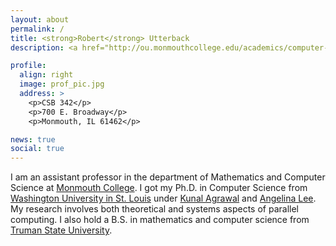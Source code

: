 ```yaml
---
layout: about
permalink: /
title: <strong>Robert</strong> Utterback
description: <a href="http://ou.monmouthcollege.edu/academics/computer-science">Department of Mathematics and Computer Science</a> | <a href="http://www.monmouthcollege.edu">Monmouth College</a>

profile:
  align: right
  image: prof_pic.jpg
  address: >
    <p>CSB 342</p>
    <p>700 E. Broadway</p>
    <p>Monmouth, IL 61462</p>

news: true
social: true
---
```


I am an assistant professor in the department of Mathematics and
Computer Science at [Monmouth College](http://www.monmouthcollege.edu). I got my Ph.D. in Computer
Science from [Washington University in St. Louis](http://www.wustl.edu)
under [Kunal Agrawal](http://www.cse.wustl.edu/~kunal/) and [Angelina Lee](http://www.cse.wustl.edu/~angelee/). My research involves
both theoretical and systems aspects of parallel computing. I also
hold a B.S. in mathematics and computer science
from [Truman State University](http://www.truman.edu).
